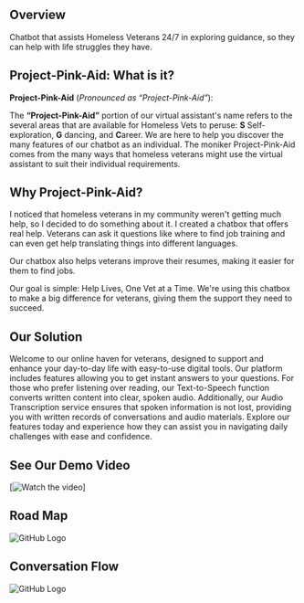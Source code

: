 
## Overview

Chatbot that assists Homeless Veterans 24/7 in exploring guidance, so they can help with life struggles they have. 

## Project-Pink-Aid: What is it?

**Project-Pink-Aid** (*Pronounced as “Project-Pink-Aid”*):

The **“Project-Pink-Aid”** portion of our virtual assistant's name refers to the several areas that are available for Homeless Vets to peruse: **S** Self-exploration, **G** dancing, and **C**areer. We are here to help you discover the many features of our chatbot as an individual. The moniker Project-Pink-Aid comes from the many ways that homeless veterans might use the virtual assistant to suit their individual requirements.


## Why Project-Pink-Aid? 

I noticed that homeless veterans in my community weren't getting much help, so I decided to do something about it. I created a chatbox that offers real help. Veterans can ask it questions like where to find job training and can even get help translating things into different languages.

Our chatbox also helps veterans improve their resumes, making it easier for them to find jobs.

Our goal is simple: Help Lives, One Vet at a Time. We're using this chatbox to make a big difference for veterans, giving them the support they need to succeed.

## Our Solution

Welcome to our online haven for veterans, designed to support and enhance your day-to-day life with easy-to-use digital tools. Our platform includes features allowing you to get instant answers to your questions. For those who prefer listening over reading, our Text-to-Speech function converts written content into clear, spoken audio. Additionally, our Audio Transcription service ensures that spoken information is not lost, providing you with written records of conversations and audio materials. Explore our features today and experience how they can assist you in navigating daily challenges with ease and confidence.

## See Our Demo Video
[![Watch the video](https://youtu.be/LI7W1GFMf9M)]

## Road Map
![GitHub Logo](/roadmap.jpg) 

## Conversation Flow

![GitHub Logo](/ConversationFlow.png) 

<!--
[![IMAGE ALT TEXT HERE](/CASExplorer.png)](https://youtu.be/Sa3w50Kn6TY)
-->
